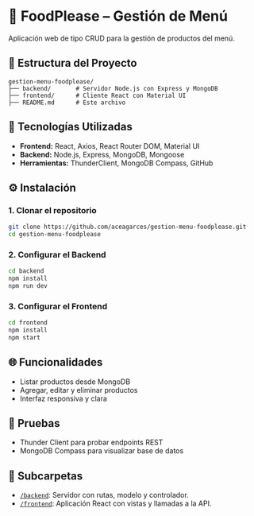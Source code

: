 # 🥗 FoodPlease – Gestión de Menú

Aplicación web de tipo CRUD para la gestión de productos del menú.

## 📂 Estructura del Proyecto

```
gestion-menu-foodplease/
├── backend/       # Servidor Node.js con Express y MongoDB
├── frontend/      # Cliente React con Material UI
├── README.md      # Este archivo
```

## 🚀 Tecnologías Utilizadas

- **Frontend:** React, Axios, React Router DOM, Material UI
- **Backend:** Node.js, Express, MongoDB, Mongoose
- **Herramientas:** ThunderClient, MongoDB Compass, GitHub

## ⚙️ Instalación

### 1. Clonar el repositorio
```bash
git clone https://github.com/aceagarces/gestion-menu-foodplease.git
cd gestion-menu-foodplease
```

### 2. Configurar el Backend
```bash
cd backend
npm install
npm run dev
```

### 3. Configurar el Frontend
```bash
cd frontend
npm install
npm start
```

## 🌐 Funcionalidades

- Listar productos desde MongoDB
- Agregar, editar y eliminar productos
- Interfaz responsiva y clara

## 🧪 Pruebas

- Thunder Client para probar endpoints REST
- MongoDB Compass para visualizar base de datos

## 📁 Subcarpetas

- [`/backend`](./backend): Servidor con rutas, modelo y controlador.
- [`/frontend`](./frontend): Aplicación React con vistas y llamadas a la API.

